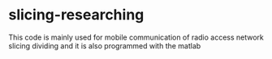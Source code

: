 # slicing-researching
This code is mainly used for mobile communication of radio access network slicing dividing and it is also programmed with the matlab
